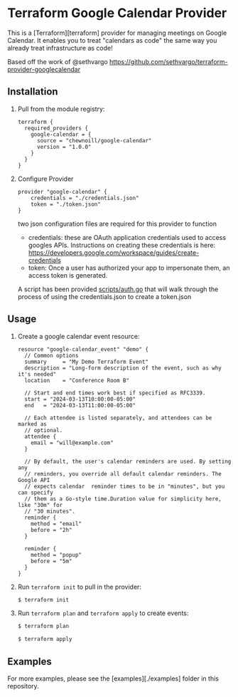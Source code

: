 # Terraform Google Calendar Provider

This is a [Terraform][terraform] provider for managing meetings on Google
Calendar. It enables you to treat "calendars as code" the same way you already
treat infrastructure as code!

Based off the work of @sethvargo https://github.com/sethvargo/terraform-provider-googlecalendar



## Installation

1. Pull from the module registry:

    ```hcl
    terraform {
      required_providers {
        google-calendar = {
          source = "chewnoill/google-calendar"
          version = "1.0.0"
        }
      }
    }
    ```
1. Configure Provider
    ```hcl
    provider "google-calendar" {
        credentials = "./credentials.json"
        token = "./token.json"
    }
    ```
    two json configuration files are required for this provider to function
    * credentials: these are OAuth application credentials used to access googles APIs. Instructions on creating these credentials is here: https://developers.google.com/workspace/guides/create-credentials
    * token: Once a user has authorized your app to impersonate them, an access token is generated. 

    A script has been provided [scripts/auth.go](./scripts/auth.go) that will walk through the process of using the credentials.json to create a token.json

## Usage

1. Create a google calendar event resource:

    ```hcl
    resource "google-calendar_event" "demo" {
      // Common options
      summary     = "My Demo Terraform Event"
      description = "Long-form description of the event, such as why it's needed"
      location    = "Conference Room B"

      // Start and end times work best if specified as RFC3339.
      start = "2024-03-13T10:00:00-05:00"
      end   = "2024-03-13T11:00:00-05:00"

      // Each attendee is listed separately, and attendees can be marked as
      // optional.
      attendee {
        email = "will@example.com"
      }

      // By default, the user's calendar reminders are used. By setting any
      // reminders, you override all default calendar reminders. The Google API
      // expects calendar  reminder times to be in "minutes", but you can specify
      // them as a Go-style time.Duration value for simplicity here, like "30m" for
      // "30 minutes".
      reminder {
        method = "email"
        before = "2h"
      }

      reminder {
        method = "popup"
        before = "5m"
      }
    }
    ```

1. Run `terraform init` to pull in the provider:

    ```sh
    $ terraform init
    ```

1. Run `terraform plan` and `terraform apply` to create events:

    ```sh
    $ terraform plan

    $ terraform apply
    ```

## Examples

For more examples, please see the [examples][./examples] folder in this
repository.
